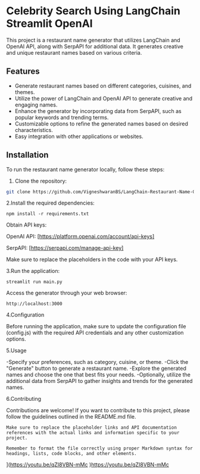 # Celebrity Search Using LangChain Streamlit OpenAI


This project is a restaurant name generator that utilizes LangChain and OpenAI API, along with SerpAPI for additional data. It generates creative and unique restaurant names based on various criteria.

## Features

- Generate restaurant names based on different categories, cuisines, and themes.
- Utilize the power of LangChain and OpenAI API to generate creative and engaging names.
- Enhance the generator by incorporating data from SerpAPI, such as popular keywords and trending terms.
- Customizable options to refine the generated names based on desired characteristics.
- Easy integration with other applications or websites.

## Installation

To run the restaurant name generator locally, follow these steps:

1. Clone the repository:

 ```bash
 git clone https://github.com/VigneshwaranBS/LangChain-Restaurant-Name-Generator-OpenAI-API.git
 ```

2.Install the required dependencies:

```
npm install -r requirements.txt
```
Obtain API keys:

OpenAI API: [https://platform.openai.com/account/api-keys]

SerpAPI: [https://serpapi.com/manage-api-key]

Make sure to replace the placeholders in the code with your API keys.

3.Run the application:

```
streamlit run main.py
```
Access the generator through your web browser:

```
http://localhost:3000
```

4.Configuration

Before running the application, make sure to update the configuration file (config.js) with the required API credentials and any other customization options.

5.Usage

-Specify your preferences, such as category, cuisine, or theme.
-Click the "Generate" button to generate a restaurant name.
-Explore the generated names and choose the one that best fits your needs.
-Optionally, utilize the additional data from SerpAPI to gather insights and trends for the generated names.

6.Contributing

Contributions are welcome! If you want to contribute to this project, please follow the guidelines outlined in the README.md file.



```
Make sure to replace the placeholder links and API documentation references with the actual links and information specific to your project.

Remember to format the file correctly using proper Markdown syntax for headings, lists, code blocks, and other elements.
```

](https://youtu.be/qZI8VBN-mMc )https://youtu.be/qZI8VBN-mMc 
